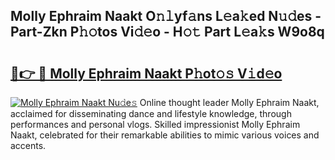 ## Molly Ephraim Naakt O𝚗𝚕yf𝚊ns L𝚎a𝚔ed N𝚞𝚍es - Part-Zkn P𝚑𝚘tos Vi𝚍𝚎o - H𝚘𝚝 Part L𝚎a𝚔s W9o8q

# <h2><a href="http://kf8plo.oniu.top/?m=Molly+Ephraim+Naakt">🔗👉 🔴 Molly Ephraim Naakt P𝚑ot𝚘𝚜 V𝚒d𝚎o</a></h2>

[![Molly Ephraim Naakt Nu𝚍e𝚜](https://i.imgur.com/0qMVB7G.gif)](http://kf8plo.oniu.top/?m=Molly+Ephraim+Naakt)
Online thought leader Molly Ephraim Naakt, acclaimed for disseminating dance and lifestyle knowledge, through performances and personal vlogs. Skilled impressionist Molly Ephraim Naakt, celebrated for their remarkable abilities to mimic various voices and accents.  
